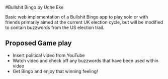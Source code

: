 #Bullshit Bingo by Uche Eke

Basic web implementation of a Bullshit Bingo app to play solo or with friends
primarily aimed at the current UK election cycle, but will be modified to contain buzzwords 
from the US election trail.

## Proposed Game play

- Insert political video from YouTube
- Watch video and check off any buzzwords that have been used within video 
- Get Bingo and enjoy that winning feeling!


